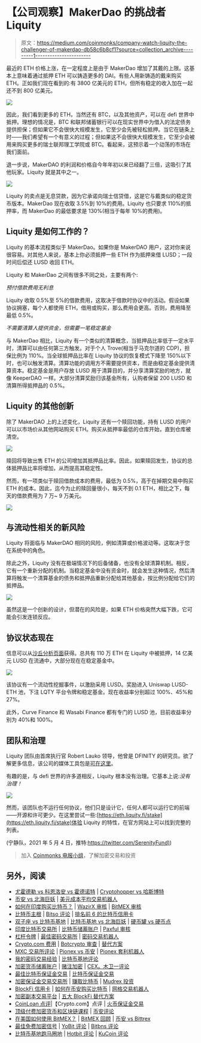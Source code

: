# 【公司观察】MakerDao 的挑战者 Liquity

> 原文：<https://medium.com/coinmonks/company-watch-liquity-the-challenger-of-makerdao-db58c6b8cf1?source=collection_archive---------1----------------------->

最近的 ETH 价格上涨，在一定程度上是由于 MakerDao 增加了其戴的上限。这基本上意味着通过抵押 ETH 可以铸造更多的 DAI。有些人用新铸造的戴来购买 ETH。正如我们现在看到的:有 3800 亿美元的 ETH，但所有稳定的收入加在一起还不到 800 亿美元。

![](img/8525b6e36c0aeac6f57b11efc9878663.png)

因此，我们看到更多的 ETH，当然还有 BTC，以及其他资产，可以在 defi 世界中抵押。理想的情况是，BTC 和联邦储蓄银行可以在现实世界中为借入的法定债务提供担保；但如果它不会很快大规模发生，它至少会先被轻松抵押。当它在链条上时——我们希望有一个有意义的过程；但如果这不会很快大规模发生，它至少会被用来购买更多的瑞士联邦理工学院或 BTC。看起来，这预示着一个动荡的市场在我们面前。

退一步说，MakerDAO 的利润和价格自今年年初以来已经翻了三倍，这吸引了其他玩家。Liquity 就是其中之一。

![](img/93407403f24da495a8306271aab51464.png)

Liquity 的卖点是无息贷款，因为它承诺向瑞士信贷借，这是它与戴类似的稳定货币版本。MakerDao 现在收取 3.5%到 10%的费用。Liquity 也只要求 110%的抵押率，而 MakerDao 的最低要求是 130%(相当于每年 10%的费用)。

## Liquity 是如何工作的？

Liquity 的基本流程类似于 MakerDao。如果你是 MakerDAO 用户，这对你来说很容易。对其他人来说，基本上你必须抵押一些 ETH 作为抵押来借 LUSD；一段时间后偿还 LUSD 收回 ETH。

Liquity 和 MakerDao 之间有很多不同之处，主要有两个:

*预付借款费用无利息*

Liquity 收取 0.5%至 5%的借款费用，这取决于借款时协议中的活动。假设如果协议拥塞，每个人都使用 ETH，借用或购买，那么费用会更高。否则，费用降至最低 0.5%。

*不需要清算人提供资金，但需要一笔稳定基金*

与 MakerDao 相比，Liquity 有一个类似的清算概念，当抵押品比率低于一定水平时，清算可以由任何第三方触发。对于个人 Trove(相当于马克尔道的 CDP)，担保比例为 110%。当全球抵押品比率在 Liquity 协议的恢复模式下降至 150%以下时，也可以触发清算。清算功能的调用方不需要提供资本，而是由稳定基金提供清算资本。稳定基金是用户存放 LUSD 用于清算目的，并分享清算奖励的地方，就像 KeeperDAO 一样。大部分清算奖励归该基金所有，认购者保留 200 LUSD 和清算所得抵押品的 0.5%。

## Liquity 的其他创新

除了 MakerDAO 上的上述变化，Liquity 还有一个赎回功能，持有 LUSD 的用户可以以市场价从其他网站购买 ETH。购买从抵押率最低的仓库开始，直到仓库被清空。

![](img/9aca941f95eb1b14a7eea2525b2849bd.png)

赎回将导致出售 ETH 的公司增加其抵押品比率。因此，如果赎回发生，协议的总体抵押品比率将增加，从而提高其稳定性。

然而，有一项类似于赎回借款成本的费用，最低为 0.5%，高于在掉期交易中购买 ETH 的成本。因此，迄今为止的赎回量很小，每天不到 0.1 ETH，相比之下，每天的借款费用为 7 万~ 9 万美元。

![](img/08bb3694e03c18b1ca79dd78262dca83.png)

## 与流动性相关的新风险

Liquity 将面临与 MakerDAO 相同的风险，例如清算或价格波动等。这取决于您在系统中的角色。

除此之外，Liquity 没有在极端情况下的后备储备，也没有全球清算机制。相反，它有一个重新分配的机制。当稳定基金中没有资金时，就会发生这种情况，然后清算将触发一个清算基金的债务和抵押品重新分配给其他基金，按比例分配给它们的抵押品。

![](img/4056fcfaf207b1ef31c1cdd6b93109e8.png)

虽然这是一个创新的设计，但潜在的风险是，如果 ETH 价格突然大幅下跌，它可能会引发连锁反应。

## **协议状态现在**

信息可以从[沙丘分析页面](https://duneanalytics.com/dani/Liquity)获得。总共有 110 万 ETH 在 Liquity 中被抵押，14 亿美元 LUSD 在流通中，大部分现在在稳定基金中。

![](img/f6b52b50d71b4bae173fe4724a0cef30.png)

该协议有一个流动性挖掘事件，以激励采用 LUSD。奖励进入 Uniswap LUSD-ETH 池，下注 LQTY 平台令牌和稳定基金。现在收益率分别超过 100%、45%和 27%。

此外，Curve Finance 和 Wasabi Finance 都有专门的 LUSD 池，目前收益率分别为 40%和 100%。

## 团队和治理

Liquity 团队由首席执行官 Robert Lauko 领导，他曾是 DFINITY 的研究员。欲了解更多信息，该公司的媒体工具包是[可在这里](https://drive.google.com/file/d/14LhG5U4qtW9S2rZWyZXr7y-UdximS-eR/view)。

有趣的是，与 defi 世界的许多道相反，Liquity 根本没有治理。它基本上说:*没有治理！*

![](img/b6074377fe5b94aa79057df2fc1e9fb7.png)

然而，该团队也不运行任何协议，他们只是设计它，任何人都可以运行它的前端——开源和许可更少。在这里尝试一些:[https://eth.liquity.fi/stake](https://eth.liquity.fi/stake)体验 Liquity 的特性，在官方网站上可以找到完整的列表。

(宁静队，2021 年 5 月 4 日，推特:[https://twitter.com/SerenityFund)](https://twitter.com/SerenityFund))

> 加入 [Coinmonks 电报小组](https://t.me/joinchat/Trz8jaxd6xEsBI4p)，了解加密交易和投资

## 另外，阅读

*   [尤霍德勒 vs 科恩洛安 vs 霍德诺特](/coinmonks/youhodler-vs-coinloan-vs-hodlnaut-b1050acde55a) | [Cryptohopper vs 哈斯博特](https://blog.coincodecap.com/cryptohopper-vs-haasbot)
*   [币安 vs 北海巨妖](https://blog.coincodecap.com/binance-vs-kraken) | [美元成本平均交易机器人](https://blog.coincodecap.com/pionex-dca-bot)
*   [如何在印度购买比特币？](/coinmonks/buy-bitcoin-in-india-feb50ddfef94) | [WazirX 审核](/coinmonks/wazirx-review-5c811b074f5b) | [BitMEX 审核](https://blog.coincodecap.com/bitmex-review)
*   [比特币主根](https://blog.coincodecap.com/bitcoin-taproot) | [Bitso 评论](https://blog.coincodecap.com/bitso-review) | [排名前 6 的比特币信用卡](/coinmonks/bitcoin-credit-card-bc8ab6f377c6)
*   [双子座 vs 比特币基地](https://blog.coincodecap.com/gemini-vs-coinbase) | [比特币基地 vs 北海巨妖](https://blog.coincodecap.com/kraken-vs-coinbase) | [硬币罐 vs 硬币点](https://blog.coincodecap.com/coinspot-vs-coinjar)
*   [印度比特币交易所](/coinmonks/bitcoin-exchange-in-india-7f1fe79715c9) | [比特币储蓄账户](/coinmonks/bitcoin-savings-account-e65b13f92451) | [Paxful 审核](/coinmonks/paxful-review-4daf2354ab70)
*   [杠杆令牌](/coinmonks/leveraged-token-3f5257808b22) | [最佳密码交易所](/coinmonks/crypto-exchange-dd2f9d6f3769) | [密码交易机器人](https://blog.coincodecap.com/best-crypto-trading-bots)
*   [Crypto.com 费用](/coinmonks/binance-fees-8588ec17965) | [Botcrypto 审查](/coinmonks/botcrypto-review-2021-build-your-own-trading-bot-coincodecap-6b8332d736c7) | [替代方案](https://blog.coincodecap.com/crypto-com-alternatives)
*   [MXC 交易所评论](/coinmonks/mxc-exchange-review-3af0ec1cba8c) | [Pionex vs 币安](https://blog.coincodecap.com/pionex-vs-binance) | [Pionex 套利机器人](https://blog.coincodecap.com/pionex-arbitrage-bot)
*   [我的密码交易经验](/coinmonks/my-experience-with-crypto-copy-trading-d6feb2ce3ac5) | [比特币基地评论](/coinmonks/coinbase-review-6ef4e0f56064)
*   [加密货币储蓄账户](/coinmonks/cryptocurrency-savings-accounts-be3bc0feffbf) | [赌注加密](https://blog.coincodecap.com/staking-crypto) | [CEX。木卫一评论](https://blog.coincodecap.com/cex-io-review)
*   [最佳比特币保证金交易](/coinmonks/bitcoin-margin-trading-exchange-bcbfcbf7b8e3) | [比特币保证金交易](https://blog.coincodecap.com/bityard-margin-trading)
*   [加密保证金交易交易所](/coinmonks/crypto-margin-trading-exchanges-428b1f7ad108) | [赚取比特币](/coinmonks/earn-bitcoin-6e8bd3c592d9) | [Mudrex 投资](https://blog.coincodecap.com/mudrex-invest-review-the-best-way-to-invest-in-crypto)
*   [BlockFi 信用卡](https://blog.coincodecap.com/blockfi-credit-card) | [如何在币安购买比特币](https://blog.coincodecap.com/buy-bitcoin-binance) | [网格交易机器人](https://blog.coincodecap.com/grid-trading)
*   [加密副本交易平台](/coinmonks/top-10-crypto-copy-trading-platforms-for-beginners-d0c37c7d698c) | [五大 BlockFi 替代方案](https://blog.coincodecap.com/blockfi-alternatives)
*   [CoinLoan 点评](/coinmonks/coinloan-review-18128b9badc4)|【Crypto.com】点评 | [火币保证金交易](/coinmonks/huobi-margin-trading-b3b06cdc1519)
*   [顶级付费加密货币和区块链课程](https://blog.coincodecap.com/blockchain-courses) | [币安评论](/coinmonks/binance-review-ee10d3bf3b6e)
*   [在美国如何使用 BitMEX？](https://blog.coincodecap.com/use-bitmex-in-usa) | [BitMEX 回顾](https://blog.coincodecap.com/bitmex-review) | [币安 vs Bittrex](https://blog.coincodecap.com/binance-vs-bittrex)
*   [最佳免费加密信号](https://blog.coincodecap.com/free-crypto-signals) | [YoBit 评论](/coinmonks/yobit-review-175464162c62) | [Bitbns 评论](/coinmonks/bitbns-review-38256a07e161)
*   [比特币基地跑马圈地](https://blog.coincodecap.com/coinbase-staking) | [Hotbit 评论](/coinmonks/hotbit-review-cd5bec41dafb) | [KuCoin 评论](https://blog.coincodecap.com/kucoin-review)